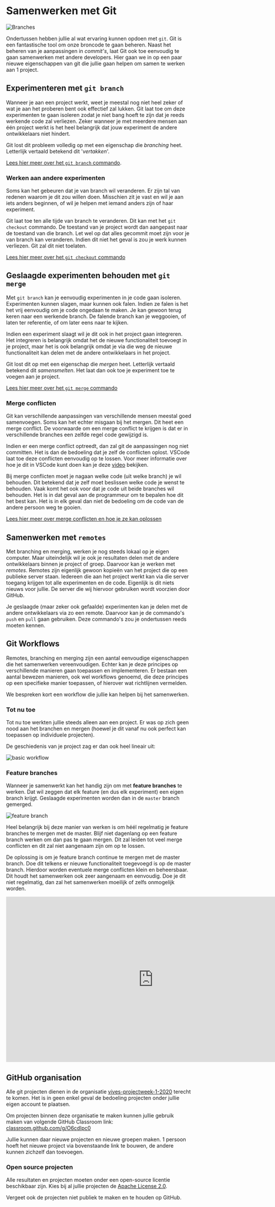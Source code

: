 # Samenwerken met Git

![Branches](./img/branches.png)

Ondertussen hebben jullie al wat ervaring kunnen opdoen met `git`. Git is een
fantastische tool om onze broncode te gaan beheren. Naast het beheren van je
aanpassingen in _commit's_, laat Git ook toe eenvoudig te gaan samenwerken
met andere developers. Hier gaan we in op een paar nieuwe eigenschappen van git
die jullie gaan helpen om samen te werken aan 1 project.

## Experimenteren met `git branch`

Wanneer je aan een project werkt, weet je meestal nog niet heel zeker of wat
je aan het proberen bent ook effectief zal lukken. Git laat toe om deze
experimenten te gaan isoleren zodat je niet bang hoeft te zijn dat je reeds
werkende code zal verliezen. Zeker wanneer je met meerdere mensen aan één
project werkt is het heel belangrijk dat jouw experiment de andere ontwikkelaars
niet hindert.

Git lost dit probleem volledig op met een eigenschap die _branching_
heet. Letterlijk vertaald betekend dit '_vertakken_'.

[Lees hier meer over het `git branch` commando](https://www.atlassian.com/git/tutorials/using-branches).

### Werken aan andere experimenten

Soms kan het gebeuren dat je van branch wil veranderen. Er zijn tal van redenen
waarom je dit zou willen doen. Misschien zit je vast en wil je aan iets anders
beginnen, of wil je helpen met iemand anders zijn of haar experiment.

Git laat toe ten alle tijde van branch te veranderen. Dit kan met het `git checkout`
commando. De toestand van je project wordt dan aangepast naar de toestand van die
branch. Let wel op dat alles gecommit moet zijn voor je van branch kan veranderen.
Indien dit niet het geval is zou je werk kunnen verliezen. Git zal dit niet toelaten.

[Lees hier meer over het `git checkout` commando](https://www.atlassian.com/git/tutorials/using-branches/git-checkout)

## Geslaagde experimenten behouden met `git merge`

Met `git branch` kan je eenvoudig experimenten in je code gaan isoleren. Experimenten
kunnen slagen, maar kunnen ook falen. Indien ze falen is het het vrij eenvoudig
om je code ongedaan te maken. Je kan gewoon terug keren naar een werkende branch.
De falende branch kan je weggooien, of laten ter referentie, of om later eens naar
te kijken.

Indien een experiment slaagt wil je dit ook in het project gaan integreren. Het
integreren is belangrijk omdat het de nieuwe functionaliteit toevoegt in je project,
maar het is ook belangrijk omdat je via die weg de nieuwe functionaliteit kan delen
met de andere ontwikkelaars in het project.

Git lost dit op met een eigenschap die _mergen_ heet. Letterlijk vertaald betekend
dit _samensmelten_. Het laat dan ook toe je experiment toe te voegen aan je project.

[Lees hier meer over het `git merge` commando]([./git/merging.md](https://www.atlassian.com/git/tutorials/using-branches/git-merge))

### Merge conflicten

Git kan verschillende aanpassingen van verschillende mensen meestal goed samenvoegen.
Soms kan het echter misgaan bij het mergen. Dit heet een merge conflict. De voorwaarde
om een merge conflict te krijgen is dat er in verschillende branches een zelfde regel
code gewijzigd is.

Indien er een merge conflict optreedt, dan zal git de aanpassingen nog niet committen.
Het is dan de bedoeling dat je zelf de conflicten oplost. VSCode laat toe deze conflicten
eenvoudig op te lossen. Voor meer informatie over hoe je dit in VSCode kunt doen
kan je deze [video](https://www.youtube.com/watch?v=lXPYqVjyqHM) bekijken.

Bij merge conflicten moet je nagaan welke code (uit welke branch) je wil behouden.
Dit betekend dat je zelf moet beslissen welke code je wenst te behouden. Vaak komt
het ook voor dat je code uit beide branches wil behouden. Het is in dat geval aan
de programmeur om te bepalen hoe dit het best kan. Het is in elk geval dan niet de
bedoeling om de code van de andere persoon weg te gooien.

[Lees hier meer over merge conflicten en hoe je ze kan oplossen](https://www.atlassian.com/git/tutorials/using-branches/merge-conflicts)

## Samenwerken met `remotes`

Met branching en merging, werken je nog steeds lokaal op je eigen computer. Maar
uiteindelijk wil je ook je resultaten delen met de andere ontwikkelaars binnen je
project of groep. Daarvoor kan je werken met _remotes_. Remotes zijn eigenlijk gewoon
kopieën van het project die op een publieke server staan. Iedereen die aan
het project werkt kan via die server toegang krijgen tot alle experimenten en de
code. Eigenlijk is dit niets nieuws voor jullie. De server die wij hiervoor gebruiken
wordt voorzien door GitHub.

Je geslaagde (maar zeker ook gefaalde) experimenten kan je delen met de andere ontwikkelaars
via zo een remote. Daarvoor kan je de commando's `push` en `pull` gaan gebruiken.
Deze commando's zou je ondertussen reeds moeten kennen.

## Git Workflows

Remotes, branching en merging zijn een aantal eenvoudige eigenschappen die het samenwerken
vereenvoudigen. Echter kan je deze principes op verschillende manieren gaan toepassen
en implementeren. Er bestaan een aantal bewezen manieren, ook wel workflows genoemd,
die deze principes op een specifieke manier toepassen, of hierover wat richtlijnen
vermelden.

We bespreken kort een workflow die jullie kan helpen bij het samenwerken.

### Tot nu toe

Tot nu toe werkten jullie steeds alleen aan een project. Er was op zich geen nood
aan het branchen en mergen (hoewel je dit vanaf nu ook perfect kan toepassen op
individuele projecten).

De geschiedenis van je project zag er dan ook heel lineair uit:

![basic workflow](./img/basic.png)

### Feature branches

Wanneer je samenwerkt kan het handig zijn om met **feature branches** te werken.
Dat wil zeggen dat elk feature (en dus elk experiment) een eigen branch krijgt.
Geslaagde experimenten worden dan in de `master` branch gemerged.

![feature branch](./img/feature-branch.png)

Heel belangrijk bij deze manier van werken is om héél regelmatig je feature branches
te mergen met de master. Blijf niet dagenlang op een feature branch werken om dan
pas te gaan mergen. Dit zal leiden tot veel merge conflicten en dit zal niet aangenaam
zijn om op te lossen.

De oplossing is om je feature branch continue te mergen met de master branch. Doe
dit telkens er nieuwe functionaliteit toegevoegd is op de master branch. Hierdoor
worden eventuele merge conflicten klein en beheersbaar. Dit houdt het samenwerken
ook zeer aangenaam en eenvoudig. Doe je dit niet regelmatig, dan zal het samenwerken
moeilijk of zelfs onmogelijk worden.

<iframe width="800" height="450"
src="https://www.youtube.com/embed/q3gwZ3Q-s2s"
frameborder="0"
allow="accelerometer; autoplay; encrypted-media; gyroscope; picture-in-picture" allowfullscreen></iframe>

## GitHub organisation

Alle git projecten dienen in de organisatie [vives-projectweek-1-2020](https://github.com/vives-projectweek-1-2020)
terecht te komen. Het is in geen enkel geval de bedoeling
projecten onder jullie eigen account te plaatsen.

Om projecten binnen deze organisatie te maken kunnen jullie gebruik maken van volgende
GitHub Classroom link: [classroom.github.com/g/O6cdIpc0](https://classroom.github.com/g/O6cdIpc0)

Jullie kunnen daar nieuwe projecten en nieuwe groepen maken. 1 persoon hoeft het
nieuwe project via bovenstaande link te bouwen, de andere kunnen zichzelf dan toevoegen.

### Open source projecten

Alle resultaten en projecten moeten onder een open-source licentie beschikbaar zijn.
Kies bij al jullie projecten de [Apache License 2.0](https://choosealicense.com/licenses/apache-2.0/).

Vergeet ook de projecten niet publiek te maken en te houden op GitHub.
